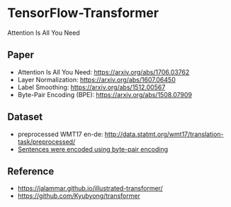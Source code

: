 # TensorFlow-Transformer
Attention Is All You Need

## Paper
   * Attention Is All You Need: https://arxiv.org/abs/1706.03762
   * Layer Normalization: https://arxiv.org/abs/1607.06450
   * Label Smoothing: https://arxiv.org/abs/1512.00567 
   * Byte-Pair Encoding (BPE): https://arxiv.org/abs/1508.07909  

## Dataset
   * preprocessed WMT17 en-de: http://data.statmt.org/wmt17/translation-task/preprocessed/  
   * [Sentences were encoded using byte-pair encoding](https://github.com/SeonbeomKim/Python-Bype_Pair_Encoding)

## Reference
   * https://jalammar.github.io/illustrated-transformer/
   * https://github.com/Kyubyong/transformer

